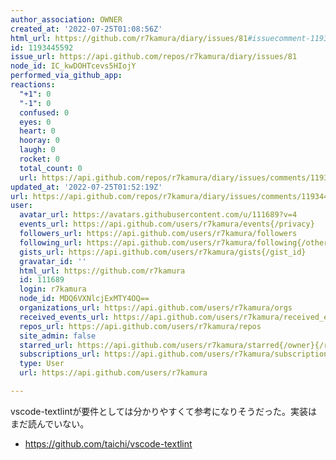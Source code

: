 ```yaml
---
author_association: OWNER
created_at: '2022-07-25T01:08:56Z'
html_url: https://github.com/r7kamura/diary/issues/81#issuecomment-1193445592
id: 1193445592
issue_url: https://api.github.com/repos/r7kamura/diary/issues/81
node_id: IC_kwDOHTcevs5HIojY
performed_via_github_app: 
reactions:
  "+1": 0
  "-1": 0
  confused: 0
  eyes: 0
  heart: 0
  hooray: 0
  laugh: 0
  rocket: 0
  total_count: 0
  url: https://api.github.com/repos/r7kamura/diary/issues/comments/1193445592/reactions
updated_at: '2022-07-25T01:52:19Z'
url: https://api.github.com/repos/r7kamura/diary/issues/comments/1193445592
user:
  avatar_url: https://avatars.githubusercontent.com/u/111689?v=4
  events_url: https://api.github.com/users/r7kamura/events{/privacy}
  followers_url: https://api.github.com/users/r7kamura/followers
  following_url: https://api.github.com/users/r7kamura/following{/other_user}
  gists_url: https://api.github.com/users/r7kamura/gists{/gist_id}
  gravatar_id: ''
  html_url: https://github.com/r7kamura
  id: 111689
  login: r7kamura
  node_id: MDQ6VXNlcjExMTY4OQ==
  organizations_url: https://api.github.com/users/r7kamura/orgs
  received_events_url: https://api.github.com/users/r7kamura/received_events
  repos_url: https://api.github.com/users/r7kamura/repos
  site_admin: false
  starred_url: https://api.github.com/users/r7kamura/starred{/owner}{/repo}
  subscriptions_url: https://api.github.com/users/r7kamura/subscriptions
  type: User
  url: https://api.github.com/users/r7kamura

---
```

vscode-textlintが要件としては分かりやすくて参考になりそうだった。実装はまだ読んでいない。

- https://github.com/taichi/vscode-textlint